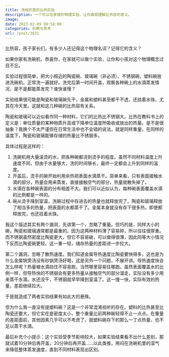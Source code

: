 ```yaml
---
title: 洗碗机里的比热实验
description: 一个可以在家做的物理实验，让你直观理解比热容的意义。
image: 
date: 2023-02-09 09:58:00
categories: 折腾与思考
url: /post/3631
---
```


比热容，孩子家长们，有多少人还记得这个物理名词？记得它的含义？

如果你家有洗碗机，恭喜你，在家就可以做个实验，让你和小孩对这个物理概念过目不忘。

实验过程很简单，把大小相近的陶瓷碗、玻璃碗（非必须）、不锈钢碗、塑料碗放进洗碗机，正常洗一遍就好。洗完后第一时间开盖，观察各种碗上的水滴蒸发情况，是不是都能蒸发完？谁快谁慢？

实验结果很可能是陶瓷和玻璃碗先干，金属和塑料甚至都干不透，还挂着水珠，尤其在冷天里。这就和这几种碗的比热容有关系。

陶瓷和玻璃可以近似看作同一种材料，它们的比热比不锈钢大。比热在教科书上的定义是：单位质量的某种物质升高或下降单位温度所吸收或放出的热量。是不是很抽象？我换个不太严谨但在日常生活中也不会错的说法，就是同样重量，在同样的温度下，陶瓷和玻璃能够存储的热量比不锈钢多。

具体过程是这样的：

1. 洗碗机用大量滚烫的水，把各种碗都浇到烫手的程度。虽然不同材料温度上升速度不同，但由于水量够大，洗的时间够长，最终一定都会上升到同样的温度。
2. 开盖后，烫手的碗开始利用余热把表面水滴蒸干。简单来看，只有表面接触水滴的部分，热量会用来蒸发，直接接触空气的部分，热量就散失掉了。
3. 水滴在各种碗表面的分布相差不大。我们可以近似认为，每种碗表面覆盖水滴的比例都是一样的。
4. 碗从烫手降到室温，洗碗过程中存进去的热量也就释放完了。陶瓷和玻璃释放了相当多的热量，把表面的水都蒸干了。金属本身就没有存下很多热，即使都释放完，也还挂着水珠。

我这个描述其实有两个漏洞，先讲第一个，忽略了重量。但巧的是，同样大小的碗，陶瓷和玻璃通常都是最重的。因为这两种材料薄了容易碎，所以往往很厚重。而不锈钢虽然密度比陶瓷更大，但它不容易破，可以做得很薄，因此同等大小情况下反而比陶瓷碗更轻。这一重一轻，储存热量的差距进一步拉大。

第二个漏洞，忽略了散热速度。我们知道金属导热速度比陶瓷要快得多，这也是为什么金属锅煲汤没有砂锅煲汤好喝，这是另外一个问题，不展开讲。导热速度快会怎么样呢？热量被水滴挡住不容易跑，当然哪里容易往哪跑。虽然表面覆盖水的比例一样，但导热快的不锈钢会有更多热量从接触空气的部分溜走，实际没有多少用来蒸干水滴。水还没干，不锈钢就早早降到室温了。这一慢一快，实际有效的热量，差距继续拉大。

于是就造成了两者实验结果有如此大的悬殊。

但为什么我一直没有提塑料碗？这是一个非常混淆视听的存在。塑料的比热甚至比陶瓷还要大，但它实在是密度太小，整个重量比前两种碗轻得不止一点点。在重量的差距面前，其他因素几乎可以不考虑了，就塑料碗存下的那么一丁点热量，也不足以蒸干水滴。

最后补充个小提示：这个实验受季节影响较大，如果实验结果看不出什么差别，那就试着10分钟后再开盖，20分钟后再开盖……以此类推，用闷在洗碗机里的湿气来降低整体蒸发速度，直到不同材料表现出区别。
